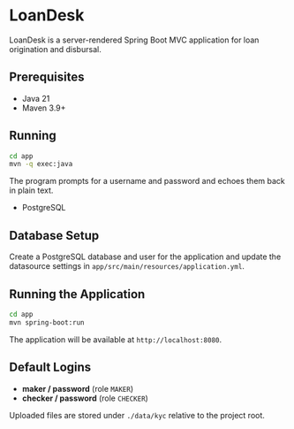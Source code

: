 # LoanDesk


LoanDesk is a server-rendered Spring Boot MVC application for loan origination and disbursal.


## Prerequisites

- Java 21
- Maven 3.9+

## Running

```bash
cd app
mvn -q exec:java
```

The program prompts for a username and password and echoes them back in plain text.

- PostgreSQL

## Database Setup

Create a PostgreSQL database and user for the application and update the datasource settings in `app/src/main/resources/application.yml`.

## Running the Application

```bash
cd app
mvn spring-boot:run
```

The application will be available at `http://localhost:8080`.

## Default Logins

- **maker / password** (role `MAKER`)
- **checker / password** (role `CHECKER`)

Uploaded files are stored under `./data/kyc` relative to the project root.

